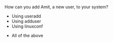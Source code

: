 How can you add Amit, a new user, to your system?
* Using useradd
* Using adduser
* Using linuxconf
+ All of the above
